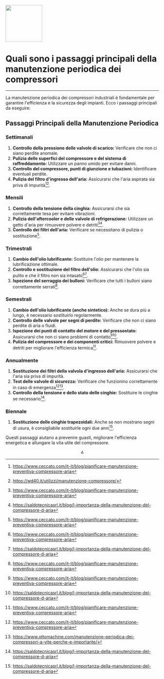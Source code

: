 <img src="https://r2cdn.perplexity.ai/pplx-full-logo-primary-dark%402x.png" class="logo" width="120"/>

# Quali sono i passaggi principali della manutenzione periodica dei compressori

---
La manutenzione periodica dei compressori industriali è fondamentale per garantire l'efficienza e la sicurezza degli impianti. Ecco i passaggi principali da eseguire:

## Passaggi Principali della Manutenzione Periodica

### **Settimanali**

1. **Controllo della pressione delle valvole di scarico:** Verificare che non ci siano perdite anomale.
2. **Pulizia delle superfici del compressore e del sistema di raffreddamento:** Utilizzare un panno umido per evitare danni.
3. **Controllo del compressore, punti di giunzione e tubazioni:** Identificare eventuali perdite.
4. **Pulizia del filtro d'ingresso dell'aria:** Assicurarsi che l'aria aspirata sia priva di impurità[^1][^4].

### **Mensili**

1. **Controllo della tensione della cinghia:** Assicurarsi che sia correttamente tesa per evitare vibrazioni.
2. **Pulizia dell'aftercooler e delle valvole di refrigerazione:** Utilizzare un getto d'aria per rimuovere polvere e detriti[^1][^2].
3. **Controllo dei filtri dell'aria:** Verificare se necessitano di pulizia o sostituzione[^1].

### **Trimestrali**

1. **Cambio dell'olio lubrificante:** Sostituire l'olio per mantenere la lubrificazione ottimale.
2. **Controllo e sostituzione del filtro dell'olio:** Assicurarsi che l'olio sia pulito e che il filtro non sia intasato[^1][^2].
3. **Ispezione del serraggio dei bulloni:** Verificare che tutti i bulloni siano correttamente serrati[^1].

### **Semestrali**

1. **Cambio dell'olio lubrificante (anche sintetico):** Anche se dura più a lungo, è necessario sostituirlo regolarmente.
2. **Controllo delle valvole per segni di perdite:** Verificare che non ci siano perdite di aria o fluidi.
3. **Ispezione dei punti di contatto del motore e del pressostato:** Assicurarsi che non ci siano problemi di contatto[^1][^2].
4. **Pulizia del compressore e dei componenti critici:** Rimuovere polvere e detriti per migliorare l'efficienza termica[^1].

### **Annualmente**

1. **Sostituzione dei filtri della valvola d'ingresso dell'aria:** Assicurarsi che l'aria sia priva di impurità.
2. **Test delle valvole di sicurezza:** Verificare che funzionino correttamente in caso di emergenza[^1][^3].
3. **Controllo della tensione e dello stato delle cinghie:** Sostituire le cinghie se necessario[^2].

### **Biennale**

1. **Sostituzione delle cinghie trapezoidali:** Anche se non mostrano segni di usura, è consigliabile sostituirle ogni due anni[^2].

Questi passaggi aiutano a prevenire guasti, migliorare l'efficienza energetica e allungare la vita utile del compressore.

<div style="text-align: center">⁂</div>

[^1]: https://www.ceccato.com/it-it/blog/pianificare-manutenzione-preventiva-compressore-aria

[^2]: https://saldotecnicasrl.it/blog/l-importanza-della-manutenzione-del-compressore-d-aria

[^3]: https://www.ottomachine.com/manutenzione-periodica-dei-compressori-a-vite-perche-e-importante/

[^4]: https://wd40.it/utilizzi/manutenzione-compressore/

[^5]: https://blog.kaeser4you.it/manutenzione-compressore-industriale-e-impianti-aria-compressa

[^6]: https://flutec.it/manutenzione-compressore-consigli-pratica/

[^7]: https://www.llairservice.it/norme-e-leggi/

[^8]: https://www.vmcitaly.com/it/notizie/dettaglio_notizia-art-buone_prassi_della_manutenzione_preventiva-articolo-136.html

